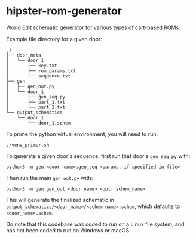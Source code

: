 # hipster-rom-generator
World Edit schematic generator for various types of cart-based ROMs.

Example file directory for a given door:

```
./
├── door_meta
│   └── door_1
│       ├── key.txt
│       ├── rom_params.txt
│       └── sequence.txt
├── gen
│   ├── gen_out.py
│   └── door_1
│       ├── gen_seq.py
│       ├── part_1.txt
│       └── part_2.txt
└── output_schematics
    └── door_1
        └── door_1.schem
```

To prime the python virtual environment, you will need to run:

`./venv_primer.sh`

To generate a given door's sequence, first run that door's `gen_seq.py` with:

`python3 -m gen.<door name>.gen_seq <params, if specified in file>`

Then run the main `gen_out.py` with:

`python3 -m gen.gen_out <door name> <opt: schem_name>`

This will generate the finalized schematic in `output_schematics/<door_name>/<schem name>.schem`, which defaults to `<door_name>.schem`.

Do note that this codebase was coded to run on a Linux file system, and has not been coded to run on Windows or macOS. 